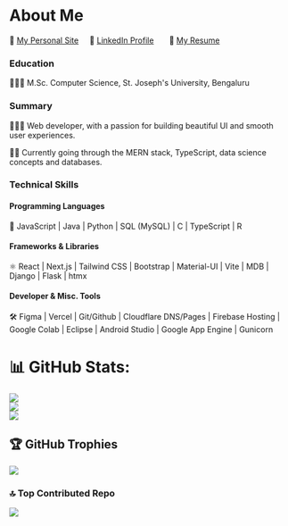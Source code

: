 # About Me

🌺 [My Personal Site](https://adelicia-js.com/) &nbsp; &nbsp;
💼 [LinkedIn Profile](https://www.linkedin.com/in/adelicia) &nbsp; &nbsp; &nbsp;
📄 [My Resume](https://adelicia-js.com/ady-resume.pdf) &nbsp; &nbsp; &nbsp;

### Education

👩🏽‍🎓 M.Sc. Computer Science, St. Joseph's University, Bengaluru

### Summary

👩🏽‍💻 Web developer, with a passion for building beautiful UI and smooth user experiences. 

✍🏽 Currently going through the MERN stack, TypeScript, data science concepts and databases.  

### Technical Skills

#### Programming Languages

🔡 JavaScript | Java | Python | SQL (MySQL) | C | TypeScript | R

#### Frameworks & Libraries

⚛️ React | Next.js | Tailwind CSS | Bootstrap | Material-UI | Vite | MDB | Django | Flask | htmx

#### Developer & Misc. Tools

🛠️ Figma | Vercel | Git/Github | Cloudflare DNS/Pages | Firebase Hosting | Google Colab | Eclipse | Android Studio | Google App Engine | Gunicorn


# 📊 GitHub Stats:
![](https://github-readme-stats.vercel.app/api?username=adelicia-js&theme=solarized-dark&hide_border=false&include_all_commits=false&count_private=false)<br/>
![](https://github-readme-streak-stats.herokuapp.com/?user=adelicia-js&theme=solarized-dark&hide_border=false)<br/>
![](https://github-readme-stats.vercel.app/api/top-langs/?username=adelicia-js&theme=solarized-dark&hide_border=false&include_all_commits=false&count_private=false&layout=compact)

## 🏆 GitHub Trophies
![](https://github-profile-trophy.vercel.app/?username=adelicia-js&theme=radical&no-frame=false&no-bg=true&margin-w=4)

### 🔝 Top Contributed Repo
![](https://github-contributor-stats.vercel.app/api?username=adelicia-js&limit=5&theme=dark&combine_all_yearly_contributions=true)

<!-- Proudly created with GPRM ( https://gprm.itsvg.in ) -->
